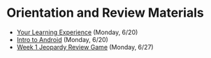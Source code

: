 # Orientation and Review Materials

- [Your Learning Experience](https://github.com/ga-adi-nyc/Course-Materials/tree/master/lessons/intro/your-learning-experience-lesson) (Monday, 6/20)
- [Intro to Android](https://github.com/ga-adi-nyc/Course-Materials/tree/master/lessons/intro/android-intro-lesson) (Monday, 6/20)
- [Week 1 Jeopardy Review Game](https://www.jeopardy.rocks/adigelatoweek1) (Monday, 6/27)
